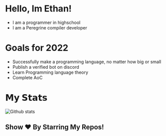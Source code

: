 # Hello, Im Ethan!

- I am a programmer in highschool
- I am a Peregrine compiler developer

# Goals for 2022
- Successfully make a programming language, no matter how big or small
- Publish a verified bot on discord
- Learn Programming language theory
- Complete AoC

# 𝗠𝘆 𝗦𝘁𝗮𝘁𝘀

![Github stats](https://github-readme-stats.vercel.app/api?username=classerase&show_icons=true&hide_border=true)

## Show ❤️ By Starring My Repos!
